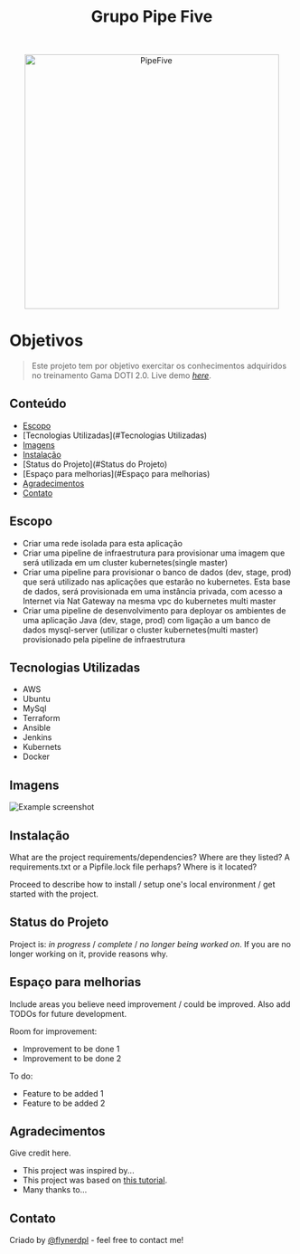 <h1 align="center"> Grupo Pipe Five</h1> <br>
<p align="center">
  <a>
    <img alt="PipeFive" title="PipeFive" src="https://i5.walmartimages.com/asr/e80b097b-b093-4566-b32d-8da579efd798_1.ecba62a1475587b22f843785720ecd90.jpeg" width="450">
  </a>
</p>



# Objetivos
> Este projeto tem por objetivo exercitar os conhecimentos adquiridos no treinamento Gama DOTI 2.0.
> Live demo [_here_](https://www.example.com). <!-- If you have the project hosted somewhere, include the link here. -->

## Conteúdo
* [Escopo](#Escopo)
* [Tecnologias Utilizadas](#Tecnologias Utilizadas)
* [Imagens](#Imagens)
* [Instalação](#Instalação)
* [Status do Projeto](#Status do Projeto)
* [Espaço para melhorias](#Espaço para melhorias)
* [Agradecimentos](#acknowledgements)
* [Contato](#contact)
<!-- * [License](#license) -->


## Escopo
- Criar uma rede isolada para esta aplicação
- Criar uma pipeline de infraestrutura para provisionar uma imagem que será utilizada em um cluster kubernetes(single master)
- Criar uma pipeline para provisionar o banco de dados (dev, stage, prod) que será utilizado nas aplicações que estarão no kubernetes. Esta base de dados, será provisionada em uma instância privada, com acesso a Internet via Nat Gateway na mesma vpc do kubernetes multi master
- Criar uma pipeline de desenvolvimento para deployar os ambientes de uma aplicação Java (dev, stage, prod) com ligação a um banco de dados mysql-server (utilizar o cluster kubernetes(multi master) provisionado pela pipeline de infraestrutura
<!-- You don't have to answer all the questions - just the ones relevant to your project. -->


## Tecnologias Utilizadas
- AWS
- Ubuntu
- MySql
- Terraform
- Ansible
- Jenkins
- Kubernets
- Docker


## Imagens
![Example screenshot](./img/screenshot.png)
<!-- If you have screenshots you'd like to share, include them here. -->


## Instalação
What are the project requirements/dependencies? Where are they listed? A requirements.txt or a Pipfile.lock file perhaps? Where is it located?

Proceed to describe how to install / setup one's local environment / get started with the project.


## Status do Projeto
Project is: _in progress_ / _complete_ / _no longer being worked on_. If you are no longer working on it, provide reasons why.


## Espaço para melhorias
Include areas you believe need improvement / could be improved. Also add TODOs for future development.

Room for improvement:
- Improvement to be done 1
- Improvement to be done 2

To do:
- Feature to be added 1
- Feature to be added 2


## Agradecimentos
Give credit here.
- This project was inspired by...
- This project was based on [this tutorial](https://www.example.com).
- Many thanks to...


## Contato
Criado by [@flynerdpl](https://www.flynerd.pl/) - feel free to contact me!


<!-- Optional -->
<!-- ## License -->
<!-- This project is open source and available under the [... License](). -->

<!-- You don't have to include all sections - just the one's relevant to your project -->